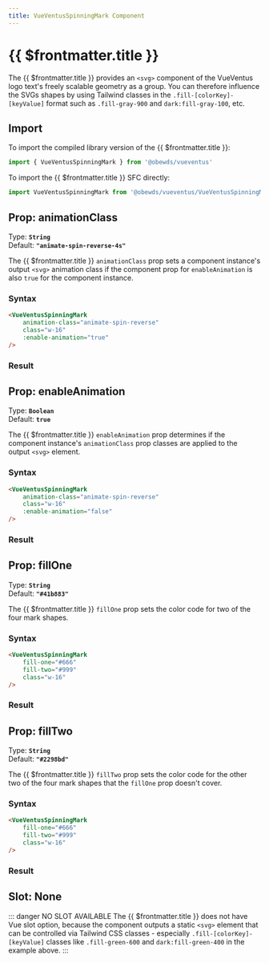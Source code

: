 ```yaml
---
title: VueVentusSpinningMark Component
---
```


<script setup>
    import DocsPackageVersion from '../../../src/views/compos/DocsPackageVersion.vue'
    import { VueVentusSpinningMark } from '../../../src/index'
</script>



# {{ $frontmatter.title }}

The {{ $frontmatter.title }} provides an `<svg>` component of the VueVentus logo text's freely scalable geometry as a group. You can therefore influence the SVGs shapes by using Tailwind classes in the `.fill-[colorKey]-[keyValue]` format such as `.fill-gray-900` and `dark:fill-gray-100`, etc.





## Import

To import the compiled library version of the {{ $frontmatter.title }}:

```javascript
import { VueVentusSpinningMark } from '@obewds/vueventus'
```

To import the {{ $frontmatter.title }} SFC directly:

```javascript
import VueVentusSpinningMark from '@obewds/vueventus/VueVentusSpinningMark'
```






## Prop: animationClass

Type: **`String`**  
Default: **`"animate-spin-reverse-4s"`**

The {{ $frontmatter.title }} `animationClass` prop sets a component instance's output `<svg>` animation class if the component prop for `enableAnimation` is also `true` for the component instance.

### Syntax

```html
<VueVentusSpinningMark
    animation-class="animate-spin-reverse"
    class="w-16"
    :enable-animation="true"
/>
```

### Result

<div class="w-full pt-4">
    <VueVentusSpinningMark
        animation-class="animate-spin-reverse"
        class="w-16"
        :enable-animation="true"
    />
</div>






## Prop: enableAnimation

Type: **`Boolean`**  
Default: **`true`**

The {{ $frontmatter.title }} `enableAnimation` prop determines if the component instance's `animationClass` prop classes are applied to the output `<svg>` element.

### Syntax

```html
<VueVentusSpinningMark
    animation-class="animate-spin-reverse"
    class="w-16"
    :enable-animation="false"
/>
```

### Result

<div class="w-full pt-4">
    <VueVentusSpinningMark
        animation-class="animate-spin-reverse"
        class="w-16"
        :enable-animation="false"
    />
</div>






## Prop: fillOne

Type: **`String`**  
Default: **`"#41b883"`**

The {{ $frontmatter.title }} `fillOne` prop sets the color code for two of the four mark shapes.

### Syntax

```html
<VueVentusSpinningMark
    fill-one="#666"
    fill-two="#999"
    class="w-16"
/>
```

### Result

<div class="w-full pt-4">
    <VueVentusSpinningMark
        fill-one="#666"
        fill-two="#999"
        class="w-16"
    />
</div>






## Prop: fillTwo

Type: **`String`**  
Default: **`"#2298bd"`**

The {{ $frontmatter.title }} `fillTwo` prop sets the color code for the other two of the four mark shapes that the `fillOne` prop doesn't cover.

### Syntax

```html
<VueVentusSpinningMark
    fill-one="#666"
    fill-two="#999"
    class="w-16"
/>
```

### Result

<div class="w-full pt-4">
    <VueVentusSpinningMark
        fill-one="#666"
        fill-two="#999"
        class="w-16"
    />
</div>










## Slot: None

::: danger NO SLOT AVAILABLE
The {{ $frontmatter.title }} does not have Vue slot option, because the component outputs a static `<svg>` element that can be controlled via Tailwind CSS classes - especially `.fill-[colorKey]-[keyValue]` classes like `.fill-green-600` and `dark:fill-green-400` in the example above.
:::






<DocsPackageVersion/>
